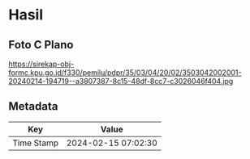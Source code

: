 # Hasil

## Foto C Plano

https://sirekap-obj-formc.kpu.go.id/f330/pemilu/pdpr/35/03/04/20/02/3503042002001-20240214-194719--a3807387-8c15-48df-8cc7-c3026046f404.jpg


## Metadata

| Key        | Value               |
| ---------- | ------------------- |
| Time Stamp | 2024-02-15 07:02:30 |



